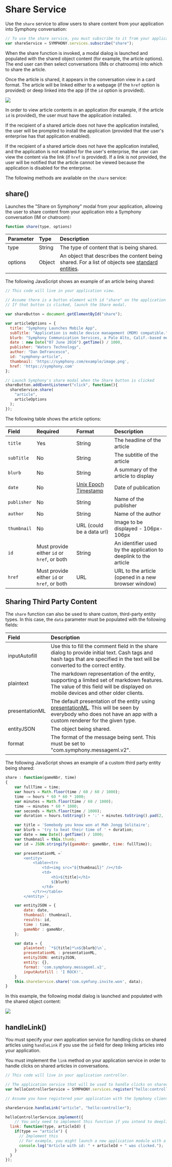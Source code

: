 # Share Service

Use the `share` service to allow users to share content from your application into Symphony conversation:

```javascript
// To use the share service, you must subscribe to it from your application
var shareService = SYMPHONY.services.subscribe("share");
```

When the share function is invoked, a modal dialog is launched and populated with the shared object content \(for example, the article options\). The end user can then select conversations \(IMs or chatrooms\) into which to share the article.

Once the article is shared, it appears in the conversation view in a card format. The article will be linked either to a webpage \(if the `href` option is provided\) or deep linked into the app \(if the `id` option is provided\).

![](../../../.gitbook/assets/2584e4f-share-2.png)

In order to view article contents in an application \(for example, if the article `id` is provided\), the user must have the application installed.

If the recipient of a shared article does not have the application installed, the user will be prompted to install the application \(provided that the user's enterprise has that application enabled\).

If the recipient of a shared article does not have the application installed, and the application is not enabled for the user's enterprise, the user can view the content via the link \(if `href` is provided\). If a link is not provided, the user will be notified that the article cannot be viewed because the application is disabled for the enterprise.

The following methods are available on the `share` service:

## share\(\)

Launches the "Share on Symphony" modal from your application, allowing the user to share content from your application into a Symphony conversation \(IM or chatroom\):

```javascript
function share(type, options)
```

| Parameter | Type | Description |
| :--- | :--- | :--- |
| type | String | The type of content that is being shared. |
| options | Object | An object that describes the content being shared. For a list of objects see [standard entities](../../../building-bots-on-symphony/messages/overview-of-messageml/message-format-messageml.md#standard-entities). |

The following JavaScript shows an example of an article being shared:

```javascript
// This code will live in your application view.

// Assume there is a button element with id "share" on the application module
// If that button is clicked, launch the Share modal.

var shareButton = document.getElementById("share");

var articleOptions = {
  title: "Symphony Launches Mobile App",
  subTitle: "Application is mobile device management (MDM) compatible.",
  blurb: "Symphony Communication Services, a Palo Alto, Calif.-based messaging startup, announced its enterprise-ready mobile app for Apple iPhone is now available for download.",
  date : new Date("07 June 2016").getTime() / 1000,
  publisher: "Waters Technology",
  author: "Dan DeFrancesco",
  id: "symphony-article",
  thumbnail: 'https://symphony.com/example/image.png',
  href: 'https://symphony.com'
};

// Launch Symphony's share modal when the Share button is clicked
shareButton.addEventListener("click", function(){
  shareService.share(
    "article",
    articleOptions
  );
});
```

The following table shows the article options:

| Field | Required | Format | Description |
| :--- | :--- | :--- | :--- |
| `title` | Yes | String | The headline of the article |
| `subTitle` | No | String | The subtitle of the article |
| `blurb` | No | String | A summary of the article to display |
| `date` | No | [Unix Epoch Timestamp](https://www.epochconverter.com/) | Date of publication |
| `publisher` | No | String | Name of the publisher |
| `author` | No | String | Name of the author |
| `thumbnail` | No  | URL \(could be a data url\) | Image to be displayed - 106px-106px |
| `id` | Must provide either `id` or `href`, or both | String | An identifier used by the application to deeplink to the article |
| `href` | Must provide either `id` or `href`, or both | URL | URL to the article \(opened in a new browser window\) |

## Sharing Third Party Content

The `share` function can also be used to share custom, third-party entity types. In this case, the `data` parameter must be populated with the following fields:

| Field | Description |
| :--- | :--- |
| inputAutofill | Use this to fill the comment field in the share dialog to provide initial text. Cash tags and hash tags that are specified in the text will be converted to the correct entity. |
| plaintext | The markdown representation of the entity, supporting a limited set of markdown features. The value of this field will be displayed on mobile devices and other older clients. |
| presentationML | The default presentation of the entity using [presentationML](../../../building-bots-on-symphony/messages/overview-of-presentationml.md). This will be seen by everybody who does not have an app with a custom renderer for the given type. |
| entityJSON | The object being shared. |
| format | The format of the message being sent. This must be set to "com.symphony.messageml.v2". |

The following JavaScript shows an example of a custom third party entity being shared:

```javascript
share : function(gameNbr, time)
{
	var fullTime = time;
	var hours = Math.floor(time / 60 / 60 / 1000);
	time -= hours * 60 * 60 * 1000;
	var minutes = Math.floor(time / 60 / 1000);
	time -= minutes * 60 * 1000;
	var seconds = Math.floor(time / 1000);
	var duration = hours.toString() + ':' + minutes.toString().pad(2, '0', 'left') + ':' + seconds.toString().pad(2, '0', 'left');

	var title = 'Somebody you know won at Mah Jongg Solitaire';
	var blurb = 'try to beat their time of ' + duration;
	var date = new Date().getTime() / 1000;
	var thumbnail = this.thumb;
	var id = JSON.stringify({gameNbr: gameNbr, time: fullTime});

	var presentationML =`
		<entity>
			<table><tr>
				<td><img src="${thumbnail}" /></td>
				<td>
					<h1>${title}</h1>
					${blurb}
				</td>
			</tr></table>
		</entity>`;

	var entityJSON = {
		date: date,
		thumbnail: thumbnail,
		results: id,
		time : time,
		gameNbr : gameNbr,
	};

	var data = {
		plaintext: `*${title}*\n${blurb}\n`,
		presentationML : presentationML,
		entityJSON: entityJSON,
		entity: {},
		format: 'com.symphony.messageml.v2',
		inputAutofill : 'I ROCK!',
	}
	this.shareService.share('com.symfuny.invite.won', data);
}
```

In this example, the following modal dialog is launched and populated with the shared object content:

![](../../../.gitbook/assets/3de51d4-shared-mj.jpg)

## handleLink\(\)

You must specify your own application service for handling clicks on shared articles using `handleLink` if you use the `id` field for deep linking articles into your application.

You must implement the `link` method on your application service in order to handle clicks on shared articles in conversations.

```javascript
// This code will live in your application controller.

// The application service that will be used to handle clicks on shared articles
var helloControllerService = SYMPHONY.services.register("hello:controller");

// Assume you have registered your application with the Symphony client and subscribed to the Share service.

shareService.handleLink("article", "hello:controller");

helloControllerService.implement({
	// You only need to implement this function if you intend to deeplink articles into your app by specifying an id for the article. If you use href, then article links will open in a new browser window.
  link: function(type, articleId) {
    if(type == "article") {
      // Implement this
      // For example, you might launch a new application module with a url that includes the articleId in the query parameters
      console.log("Article with id: " + articleId + " was clicked.");
    }    
  }
});
```

